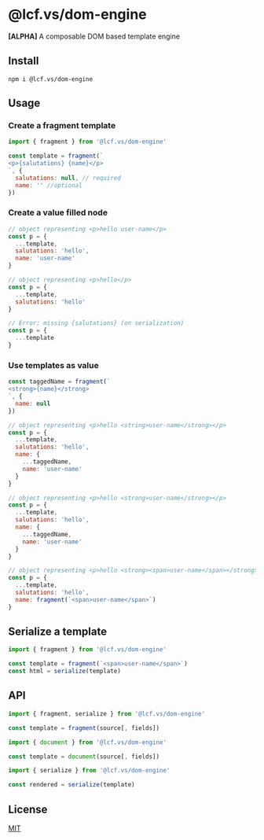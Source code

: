 # @lcf.vs/dom-engine

**[ALPHA]** A composable DOM based template engine


## Install

`npm i @lcf.vs/dom-engine`


## Usage

### Create a fragment template

```js
import { fragment } from '@lcf.vs/dom-engine'

const template = fragment(`
<p>{salutations} {name}</p>
`, {
  salutations: null, // required
  name: '' //optional
})
```

### Create a value filled node

```js
// object representing <p>hello user-name</p>
const p = {
  ...template,
  salutations: 'hello',
  name: 'user-name'
}

// object representing <p>hello</p>
const p = {
  ...template,
  salutations: 'hello'
}

// Error: missing {salutations} (on serialization)
const p = {
  ...template
}
```

### Use templates as value

```js
const taggedName = fragment(`
<strong>{name}</strong>
`, {
  name: null
})

// object representing <p>hello <string>user-name</strong></p>
const p = {
  ...template,
  salutations: 'hello',
  name: {
    ...taggedName,
    name: 'user-name'
  }
}

// object representing <p>hello <strong>user-name</strong></p>
const p = {
  ...template,
  salutations: 'hello',
  name: {
    ...taggedName,
    name: 'user-name'
  }
}
```

```js
// object representing <p>hello <strong><span>user-name</span></strong></p>
const p = {
  ...template,
  salutations: 'hello',
  name: fragment(`<span>user-name</span>`)
}
```

## Serialize a template

```js
import { fragment } from '@lcf.vs/dom-engine'

const template = fragment(`<span>user-name</span>`)
const html = serialize(template)
```

## API

```js
import { fragment, serialize } from '@lcf.vs/dom-engine'

const template = fragment(source[, fields])
```

```js
import { document } from '@lcf.vs/dom-engine'

const template = document(source[, fields])
```

```js
import { serialize } from '@lcf.vs/dom-engine'

const rendered = serialize(template)
```


## License

[MIT](./LICENSE)
